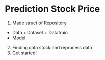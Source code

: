 # Prediction Stock Price

1. Made struct of Repository

- Data + Dataset + Datatrain
- Model

2. Finding data stock and reprocess data
3. Get started!
